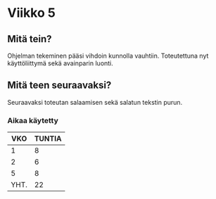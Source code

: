 # Viikko 5

## Mitä tein?

Ohjelman tekeminen pääsi vihdoin kunnolla vauhtiin. Toteutettuna nyt käyttöliittymä sekä avainparin luonti.

## Mitä teen seuraavaksi?

Seuraavaksi toteutan salaamisen sekä salatun tekstin purun.

### Aikaa käytetty

| VKO |  TUNTIA |
|------|---------|
| 1   |  8 |
| 2   |  6 |
| 5   |  8 |
|YHT. | 22 |
